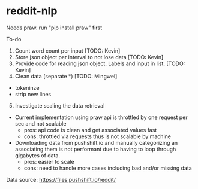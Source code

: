# reddit-nlp

Needs praw. run "pip install praw" first

To-do
1. Count word count per input [TODO: Kevin]
2. Store json object per interval to not lose data [TODO: Kevin]
3. Provide code for reading json object. Labels and input in list. [TODO: Kevin]
4. Clean data (separate *) [TODO: Mingwei]
  - tokeninze
  - strip new lines
5. Investigate scaling the data retrieval 
  - Current implementation using praw api is throttled by one request per sec and not scalable
    - pros: api code is clean and get associated values fast
    - cons: throttled via requests thus is not scalable by machine
  - Downloading data from pushshift.io and manually categorizing an associating them is not performant due to having to loop through gigabytes of data. 
    - pros: easier to scale
    - cons: need to handle more cases including bad and/or missing data
    

Data source: https://files.pushshift.io/reddit/
